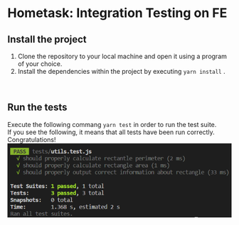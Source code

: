 # Hometask: Integration Testing on FE

## Install the project

1. Clone the repository to your local machine and open it using a program of your choice.
2. Install the dependencies within the project by executing `yarn install` .

<br>

## Run the tests

Execute the following commang `yarn test` in order to run the test suite.
<br>
If you see the following, it means that all tests have been run correctly. Congratulations!
![success](pass.png)
